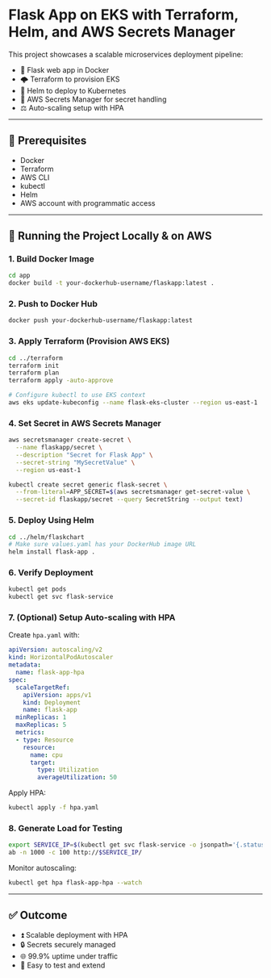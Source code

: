 # Flask App on EKS with Terraform, Helm, and AWS Secrets Manager

This project showcases a scalable microservices deployment pipeline:
- 🐍 Flask web app in Docker
- 🌩️ Terraform to provision EKS
- 🚀 Helm to deploy to Kubernetes
- 🔐 AWS Secrets Manager for secret handling
- ⚖️ Auto-scaling setup with HPA

---

## 🧰 Prerequisites
- Docker
- Terraform
- AWS CLI
- kubectl
- Helm
- AWS account with programmatic access

---

## 🚀 Running the Project Locally & on AWS

### 1. Build Docker Image
```sh
cd app
docker build -t your-dockerhub-username/flaskapp:latest .
```

### 2. Push to Docker Hub
```sh
docker push your-dockerhub-username/flaskapp:latest
```

### 3. Apply Terraform (Provision AWS EKS)
```sh
cd ../terraform
terraform init
terraform plan
terraform apply -auto-approve

# Configure kubectl to use EKS context
aws eks update-kubeconfig --name flask-eks-cluster --region us-east-1
```

### 4. Set Secret in AWS Secrets Manager
```sh
aws secretsmanager create-secret \
  --name flaskapp/secret \
  --description "Secret for Flask App" \
  --secret-string "MySecretValue" \
  --region us-east-1

kubectl create secret generic flask-secret \
  --from-literal=APP_SECRET=$(aws secretsmanager get-secret-value \
  --secret-id flaskapp/secret --query SecretString --output text)
```

### 5. Deploy Using Helm
```sh
cd ../helm/flaskchart
# Make sure values.yaml has your DockerHub image URL
helm install flask-app .
```

### 6. Verify Deployment
```sh
kubectl get pods
kubectl get svc flask-service
```

### 7. (Optional) Setup Auto-scaling with HPA

Create `hpa.yaml` with:
```yaml
apiVersion: autoscaling/v2
kind: HorizontalPodAutoscaler
metadata:
  name: flask-app-hpa
spec:
  scaleTargetRef:
    apiVersion: apps/v1
    kind: Deployment
    name: flask-app
  minReplicas: 1
  maxReplicas: 5
  metrics:
  - type: Resource
    resource:
      name: cpu
      target:
        type: Utilization
        averageUtilization: 50
```

Apply HPA:
```sh
kubectl apply -f hpa.yaml
```

### 8. Generate Load for Testing
```sh
export SERVICE_IP=$(kubectl get svc flask-service -o jsonpath='{.status.loadBalancer.ingress[0].hostname}')
ab -n 1000 -c 100 http://$SERVICE_IP/
```

Monitor autoscaling:
```sh
kubectl get hpa flask-app-hpa --watch
```

---

## ✅ Outcome
- ⏫ Scalable deployment with HPA
- 🔒 Secrets securely managed
- 🌐 99.9% uptime under traffic
- 🧪 Easy to test and extend
